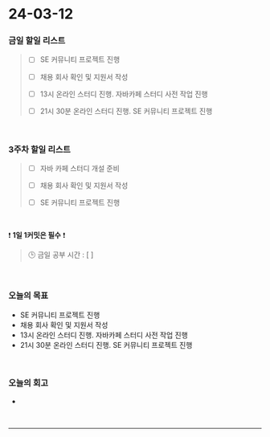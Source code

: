 # 24-03-12
### 금일 할일 리스트
> - [ ]  SE 커뮤니티 프로젝트 진행
>
> - [ ]  채용 회사 확인 및 지원서 작성
>
> - [ ]  13시 온라인 스터디 진행. 자바카페 스터디 사전 작업 진행
>
> - [ ]  21시 30분 온라인 스터디 진행. SE 커뮤니티 프로젝트 진행

<br/>

### 3주차 할일 리스트  
> - [ ]  자바 카페 스터디 개설 준비
>
> - [ ]  채용 회사 확인 및 지원서 작성
>
> - [ ]  SE 커뮤니티 프로젝트 진행

<br/>

❗ **1일 1커밋은 필수** ❗
> 🕒 금일 공부 시간 : [  ]

<br/>

### 오늘의 목표
- SE 커뮤니티 프로젝트 진행
- 채용 회사 확인 및 지원서 작성
- 13시 온라인 스터디 진행. 자바카페 스터디 사전 작업 진행
- 21시 30분 온라인 스터디 진행. SE 커뮤니티 프로젝트 진행

<br>

### 오늘의 회고
- 


<br/>

------------  
